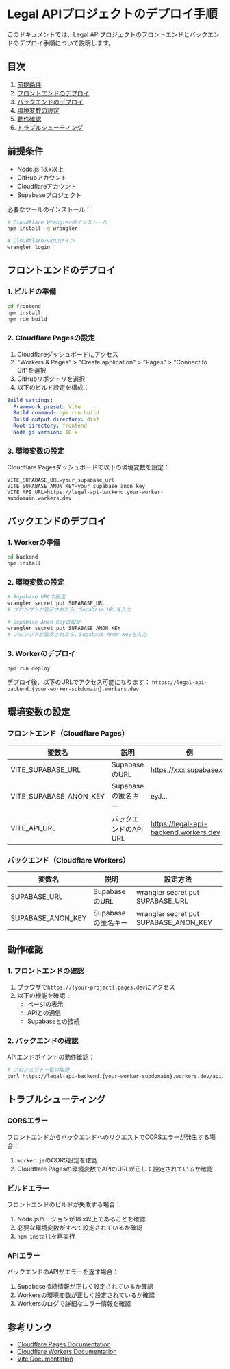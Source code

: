 # Legal APIプロジェクトのデプロイ手順

このドキュメントでは、Legal APIプロジェクトのフロントエンドとバックエンドのデプロイ手順について説明します。

## 目次

1. [前提条件](#前提条件)
2. [フロントエンドのデプロイ](#フロントエンドのデプロイ)
3. [バックエンドのデプロイ](#バックエンドのデプロイ)
4. [環境変数の設定](#環境変数の設定)
5. [動作確認](#動作確認)
6. [トラブルシューティング](#トラブルシューティング)

## 前提条件

- Node.js 18.x以上
- GitHubアカウント
- Cloudflareアカウント
- Supabaseプロジェクト

必要なツールのインストール：

```bash
# Cloudflare Wranglerのインストール
npm install -g wrangler

# Cloudflareへのログイン
wrangler login
```

## フロントエンドのデプロイ

### 1. ビルドの準備

```bash
cd frontend
npm install
npm run build
```

### 2. Cloudflare Pagesの設定

1. Cloudflareダッシュボードにアクセス
2. "Workers & Pages" > "Create application" > "Pages" > "Connect to Git"を選択
3. GitHubリポジトリを選択
4. 以下のビルド設定を構成：

```yaml
Build settings:
  Framework preset: Vite
  Build command: npm run build
  Build output directory: dist
  Root directory: frontend
  Node.js version: 18.x
```

### 3. 環境変数の設定

Cloudflare Pagesダッシュボードで以下の環境変数を設定：

```env
VITE_SUPABASE_URL=your_supabase_url
VITE_SUPABASE_ANON_KEY=your_supabase_anon_key
VITE_API_URL=https://legal-api-backend.your-worker-subdomain.workers.dev
```

## バックエンドのデプロイ

### 1. Workerの準備

```bash
cd backend
npm install
```

### 2. 環境変数の設定

```bash
# Supabase URLの設定
wrangler secret put SUPABASE_URL
# プロンプトが表示されたら、Supabase URLを入力

# Supabase Anon Keyの設定
wrangler secret put SUPABASE_ANON_KEY
# プロンプトが表示されたら、Supabase Anon Keyを入力
```

### 3. Workerのデプロイ

```bash
npm run deploy
```

デプロイ後、以下のURLでアクセス可能になります：
`https://legal-api-backend.{your-worker-subdomain}.workers.dev`

## 環境変数の設定

### フロントエンド（Cloudflare Pages）

| 変数名 | 説明 | 例 |
|--------|------|-----|
| VITE_SUPABASE_URL | SupabaseのURL | https://xxx.supabase.co |
| VITE_SUPABASE_ANON_KEY | Supabaseの匿名キー | eyJ... |
| VITE_API_URL | バックエンドのAPI URL | https://legal-api-backend.workers.dev |

### バックエンド（Cloudflare Workers）

| 変数名 | 説明 | 設定方法 |
|--------|------|----------|
| SUPABASE_URL | SupabaseのURL | wrangler secret put SUPABASE_URL |
| SUPABASE_ANON_KEY | Supabaseの匿名キー | wrangler secret put SUPABASE_ANON_KEY |

## 動作確認

### 1. フロントエンドの確認

1. ブラウザで`https://{your-project}.pages.dev`にアクセス
2. 以下の機能を確認：
   - ページの表示
   - APIとの通信
   - Supabaseとの接続

### 2. バックエンドの確認

APIエンドポイントの動作確認：

```bash
# プロジェクト一覧の取得
curl https://legal-api-backend.{your-worker-subdomain}.workers.dev/api/projects
```

## トラブルシューティング

### CORSエラー

フロントエンドからバックエンドへのリクエストでCORSエラーが発生する場合：

1. `worker.js`のCORS設定を確認
2. Cloudflare Pagesの環境変数でAPIのURLが正しく設定されているか確認

### ビルドエラー

フロントエンドのビルドが失敗する場合：

1. Node.jsバージョンが18.x以上であることを確認
2. 必要な環境変数がすべて設定されているか確認
3. `npm install`を再実行

### APIエラー

バックエンドのAPIがエラーを返す場合：

1. Supabase接続情報が正しく設定されているか確認
2. Workersの環境変数が正しく設定されているか確認
3. Workersのログで詳細なエラー情報を確認

## 参考リンク

- [Cloudflare Pages Documentation](https://developers.cloudflare.com/pages)
- [Cloudflare Workers Documentation](https://developers.cloudflare.com/workers)
- [Vite Documentation](https://vitejs.dev/guide/) 